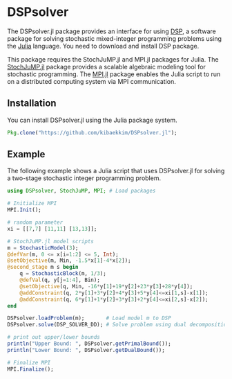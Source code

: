 # DSPsolver

The DSPsolver.jl package provides an interface for using [DSP](https://github.com/kibaekkim/DSP), a software package for solving stochastic mixed-integer programming problems using the [Julia](http://julialang.org) language. You need to download and install DSP package.

This package requires the StochJuMP.jl and MPI.jl packages for Julia. The [StochJuMP.jl](https://github.com/kibaekkim/StochJuMP.jl) package provides a scalable algebraic modeling tool for stochastic programming. The [MPI.jl](https://github.com/JuliaParallel/MPI.jl) package enables the Julia script to run on a distributed computing system via MPI communication.

## Installation
You can install DSPsolver.jl using the Julia package system.
```julia
Pkg.clone("https://github.com/kibaekkim/DSPsolver.jl");
```

## Example
The following example shows a Julia script that uses DSPsolver.jl for solving a two-stage stochastic integer programming problem.
```julia
using DSPsolver, StochJuMP, MPI; # Load packages

# Initialize MPI
MPI.Init();

# random parameter
xi = [[7,7] [11,11] [13,13]];

# StochJuMP.jl model scripts
m = StochasticModel(3);
@defVar(m, 0 <= x[i=1:2] <= 5, Int);
@setObjective(m, Min, -1.5*x[1]-4*x[2]);
@second_stage m s begin
	q = StochasticBlock(m, 1/3);
	@defVal(q, y[j=1:4], Bin);
	@setObjective(q, Min, -16*y[1]+19*y[2]+23*y[3]+28*y[4]);
	@addConstraint(q, 2*y[1]+3*y[2]+4*y[3]+5*y[4]<=xi[1,s]-x[1]);
	@addConstraint(q, 6*y[1]+1*y[2]+3*y[3]+2*y[4]<=xi[2,s]-x[2]);
end

DSPsolver.loadProblem(m);       # Load model m to DSP
DSPsolver.solve(DSP_SOLVER_DD); # Solve problem using dual decomposition

# print out upper/lower bounds
println("Upper Bound: ", DSPsolver.getPrimalBound());
println("Lower Bound: ", DSPsolver.getDualBound());

# Finalize MPI
MPI.Finalize();
```
